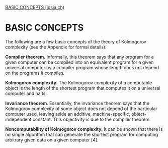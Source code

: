 [BASIC CONCEPTS (idsia.ch)](https://people.idsia.ch/~juergen/locoart/node2.html)

# BASIC CONCEPTS

The following are a few basic concepts of the theory of Kolmogorov complexity (see the Appendix for formal details):

**Compiler theorem.** Informally, this theorem says that any program for a given computer can be compiled into an equivalent program for a given universal computer by a compiler program whose length does not depend on the programs it compiles.

**Kolmogorov complexity.** The Kolmogorov complexity of a computable object is the length of the shortest program that computes it on a universal computer and halts.

**Invariance theorem**. Essentially, the invariance theorem says that the Kolmogorov complexity of some object does not depend of the particular computer used, leaving aside an additive, machine-specific, object-independent constant. This objectivity is due to the compiler theorem.

**Noncomputability of Kolmogorov complexity.** It can be shown that there is no single algorithm that can generate the shortest program for computing arbitrary given data on a given computer [4].